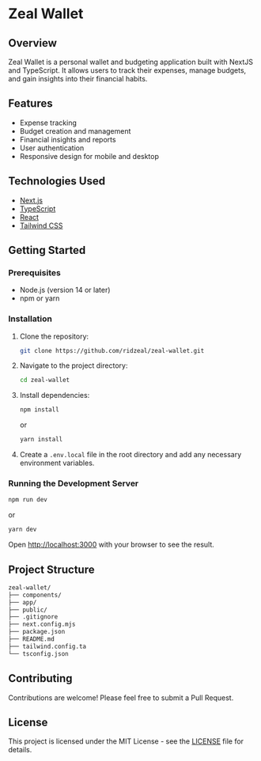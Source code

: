 # Zeal Wallet

## Overview

Zeal Wallet is a personal wallet and budgeting application built with NextJS and TypeScript. It allows users to track their expenses, manage budgets, and gain insights into their financial habits.

## Features

- Expense tracking
- Budget creation and management
- Financial insights and reports
- User authentication
- Responsive design for mobile and desktop

## Technologies Used

- [Next.js](https://nextjs.org/)
- [TypeScript](https://www.typescriptlang.org/)
- [React](https://reactjs.org/)
- [Tailwind CSS](https://tailwindcss.com/)

## Getting Started

### Prerequisites

- Node.js (version 14 or later)
- npm or yarn

### Installation

1. Clone the repository:

   ```bash
   git clone https://github.com/ridzeal/zeal-wallet.git
   ```

2. Navigate to the project directory:

   ```bash
   cd zeal-wallet
   ```

3. Install dependencies:

   ```bash
   npm install
   ```

   or

   ```bash
   yarn install
   ```

4. Create a `.env.local` file in the root directory and add any necessary environment variables.

### Running the Development Server

```bash
npm run dev
```

or

```bash
yarn dev
```

Open [http://localhost:3000](http://localhost:3000) with your browser to see the result.

## Project Structure

```bash
zeal-wallet/
├── components/
├── app/
├── public/
├── .gitignore
├── next.config.mjs
├── package.json
├── README.md
├── tailwind.config.ta
└── tsconfig.json
```

## Contributing

Contributions are welcome! Please feel free to submit a Pull Request.

## License

This project is licensed under the MIT License - see the [LICENSE](LICENSE) file for details.
